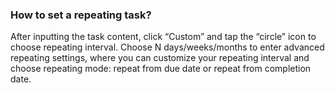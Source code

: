 ###  How to set a repeating task?
After inputting the task content, click “Custom” and tap the “circle” icon to choose repeating interval. Choose N days/weeks/months to enter advanced repeating settings, where you can customize your repeating interval and choose repeating mode: repeat from due date or repeat from completion date.

